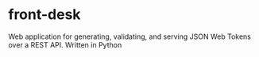 # front-desk

Web application for generating, validating, and serving JSON Web Tokens over a REST API. Written in Python
